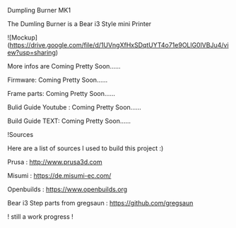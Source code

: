 Dumpling Burner MK1

The Dumling Burner is a Bear i3 Style mini Printer 



![Mockup]
(https://drive.google.com/file/d/1UVngXfHxSDqtUYT4o71e9OLlG0lVBJu4/view?usp=sharing)





More infos are Coming Pretty Soon......

Firmware: Coming Pretty Soon......

Frame parts: Coming Pretty Soon......

Bulid Guide Youtube : Coming Pretty Soon......

Build Guide TEXT: Coming Pretty Soon......




!Sources

Here are a list of sources I used to build this project :)

Prusa : http://www.prusa3d.com

Misumi : https://de.misumi-ec.com/

Openbuilds : https://www.openbuilds.org

Bear i3 Step parts from gregsaun : https://github.com/gregsaun


! still a work progress !
